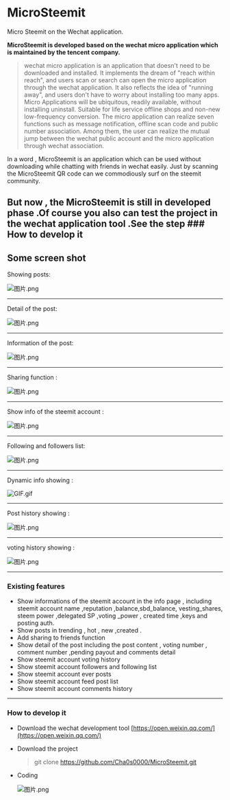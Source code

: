 # MicroSteemit

Micro Steemit on the Wechat application.

**MicroSteemit is developed based on the wechat micro application which is maintained by the tencent company.**

> wechat micro application is an application that doesn't need to be downloaded and installed. It implements the dream of "reach within reach", and users scan or search can open the micro application through the wechat application. It also reflects the idea of "running away", and users don't have to worry about installing too many apps. Micro Applications will be ubiquitous, readily available, without installing uninstall. Suitable for life service offline shops and non-new low-frequency conversion. The micro application can realize seven functions such as message notification, offline scan code and public number association. Among them, the user can realize the mutual jump between the wechat public account and the micro application through wechat association.

In a word , MicroSteemit is an application which can be used without downloading while chatting with friends in wechat easily. Just by scanning the MicroSteemit QR code  can we commodiously surf on  the steemit community.

But now , the MicroSteemit is still in developed phase .Of course you also can test the project in the wechat application tool .See the step ### How to develop it 
---

## Some screen shot

Showing posts:

![图片.png](https://res.cloudinary.com/hpiynhbhq/image/upload/v1521628720/jolct5zatt6w7exvnegm.png)

---

Detail of the post:

![图片.png](https://res.cloudinary.com/hpiynhbhq/image/upload/v1521628803/g1nq2x8pupevcawkxr67.png)

---

Information of the post:

![图片.png](https://res.cloudinary.com/hpiynhbhq/image/upload/v1521628831/gu2angni4hzwc0ruihps.png)

---

Sharing function :

![图片.png](https://res.cloudinary.com/hpiynhbhq/image/upload/v1521628902/omzuiwkqaxgv71evqyrx.png)

---

Show info of the steemit account :

![图片.png](https://res.cloudinary.com/hpiynhbhq/image/upload/v1521628952/ophcc2nk3vidcs2cjozu.png)

---

Following and followers list:

![图片.png](https://cdn.utopian.io/posts/ee13bf792881112d6e2c2212a4ac85f5ae9d图片.png)

------

Dynamic info showing :

![GIF.gif](https://cdn.utopian.io/posts/28f2ebda4463ca52891c48094c8174ad1855GIF.gif)

------

Post history showing :

![图片.png](https://cdn.utopian.io/posts/b90e2a6b46072680c917d29964fd7831ab5f图片.png)

------

voting history showing :

![图片.png](https://cdn.utopian.io/posts/3b0cb5834e8e0d479b3defe151ba76e03f2a图片.png)

---

### Existing features  

- Show informations of the steemit account in the info page , including steemit account name ,reputation ,balance,sbd_balance, vesting_shares, steem power ,delegated SP ,voting _power , created time ,keys and posting auth.
- Show posts in trending , hot , new ,created .
- Add sharing to friends function
- Show detail of the post  including the post content , voting number , comment number ,pending payout and comments detail
- Show steemit account voting history
- Show steemit account followers and following list
- Show steemit account ever posts
- Show steemit account feed post list
- Show steemit account comments history

---

### How to develop it 

- Download the wechat development tool [https://open.weixin.qq.com/](https://open.weixin.qq.com/)

- Download the project

  > git clone https://github.com/Cha0s0000/MicroSteemit.git

- Coding

  ![图片.png](https://res.cloudinary.com/hpiynhbhq/image/upload/v1519723553/qqgj5dtne0xzd50jhery.png)
